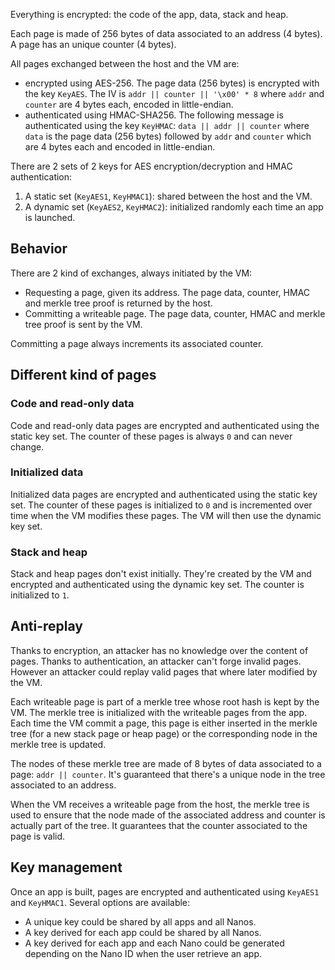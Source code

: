 Everything is encrypted: the code of the app, data, stack and heap.

Each page is made of 256 bytes of data associated to an address (4 bytes). A page has an unique counter (4 bytes).

All pages exchanged between the host and the VM are:

- encrypted using AES-256. The page data (256 bytes) is encrypted with the key `KeyAES`. The IV is `addr || counter || '\x00' * 8` where `addr` and `counter` are 4 bytes each, encoded in little-endian.
- authenticated using HMAC-SHA256. The following message is authenticated using the key `KeyHMAC`: `data || addr || counter` where `data` is the page data (256 bytes) followed by `addr` and `counter` which are 4 bytes each and encoded in little-endian.

There are 2 sets of 2 keys for AES encryption/decryption and HMAC authentication:

1. A static set (`KeyAES1`, `KeyHMAC1`): shared between the host and the VM.
2. A dynamic set (`KeyAES2`, `KeyHMAC2`): initialized randomly each time an app is launched.


## Behavior

There are 2 kind of exchanges, always initiated by the VM:

- Requesting a page, given its address. The page data, counter, HMAC and merkle tree proof is returned by the host.
- Committing a writeable page. The page data, counter, HMAC and merkle tree proof is sent by the VM.

Committing a page always increments its associated counter.


## Different kind of pages

### Code and read-only data

Code and read-only data pages are encrypted and authenticated using the static key set. The counter of these pages is always `0` and can never change.

### Initialized data

Initialized data pages are encrypted and authenticated using the static key set. The counter of these pages is initialized to `0` and is incremented over time when the VM modifies these pages. The VM will then use the dynamic key set.

### Stack and heap

Stack and heap pages don't exist initially. They're created by the VM and encrypted and authenticated using the dynamic key set. The counter is initialized to `1`.


## Anti-replay

Thanks to encryption, an attacker has no knowledge over the content of pages. Thanks to authentication, an attacker can't forge invalid pages. However an attacker could replay valid pages that where later modified by the VM.

Each writeable page is part of a merkle tree whose root hash is kept by the VM. The merkle tree is initialized with the writeable pages from the app. Each time the VM commit a page, this page is either inserted in the merkle tree (for a new stack page or heap page) or the corresponding node in the merkle tree is updated.

The nodes of these merkle tree are made of 8 bytes of data associated to a page: `addr || counter`. It's guaranteed that there's a unique node in the tree associated to an address.

When the VM receives a writeable page from the host, the merkle tree is used to ensure that the node made of the associated address and counter is actually part of the tree. It guarantees that the counter associated to the page is valid.


## Key management

Once an app is built, pages are encrypted and authenticated using `KeyAES1` and `KeyHMAC1`. Several options are available:

- A unique key could be shared by all apps and all Nanos.
- A key derived for each app could be shared by all Nanos.
- A key derived for each app and each Nano could be generated depending on the Nano ID when the user retrieve an app.
